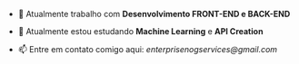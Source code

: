 - 🔭 Atualmente trabalho com **Desenvolvimento FRONT-END e BACK-END**
- 🌱 Atualmente estou estudando **Machine Learning** e **API Creation**

- 📫 Entre em contato comigo aqui: _enterprisenogservices@gmail.com_

